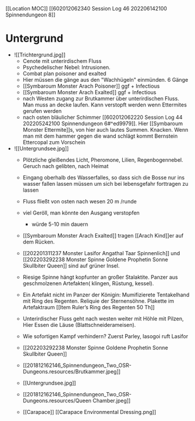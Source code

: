 [[Location MOC]]
[[602012062340 Session Log 46 202206142100 Spinnendungeon 8]]

# Untergrund
-   ![[Trichtergrund.jpg]]
	-  Cenote mit unterirdischem Fluss
	-  Psychedelischer Nebel: Intrusionen.
	- Combat plan poisoner and exalted
	- Hier müssen die gänge aus den "Wachhügeln" einmünden. 6 Gänge
	-   [[Symbaroum Monster Arach Poisoner]] ggf + Infectious 
	-   [[Symbaroum Monster Arach Exalted]] ggf + Infectious
	-   nach Westen zugang zur Brutkammer über unterirdischen Fluss. Man muss an decke laufen. Kann verstopft werden wenn Ettermites gerufen werden
	-   nach osten bläulicher Schimmer [[602012062220 Session Log 44 202205242100 Spinnendungeon 6#^ed9979]]. Hier [[Symbaroum Monster Ettermite]]s, von hier auch lautes Summen. Knacken. Wenn man mit dem hammer gegen die wand schlägt kommt Bernstein Ettercopal zum Vorschein
-  ![[Untergrundsee.jpg]] 
	-  Plötzliche gleißendes Licht, Pheromone, Lilien, Regenbogennebel. Geruch nach gelibten, nach Heimat
	-  Eingang oberhalb des Wasserfalles, so dass sich die Bosse nur ins wasser fallen lassen müssen um sich bei lebensgefahr forttragen zu lassen
	-  Fluss fließt von osten nach wesen 20 m /runde
	-  viel Geröll, man könnte den Ausgang verstopfen
		- würde 5-10 min dauern
	- [[Symbaroum Monster Arach Exalted]] tragen [[Arach Kind]]er auf dem Rücken. 
	- [[202201311237 Monster Lasifor Angathal Taar Spinnenlich]] und [[202203292238 Monster Spinne Goldene Prophetin Sonne Skullbiter Queen]] sind auf grüner Insel. 
	- Riesige Spinne hängt kopfunter an großer Stalaktite. Panzer aus geschmolzenen Artefakten( klingen, Rüstung, kessel). 
	- Ein Artefakt nicht im Panzer der Königin: Mumifizierete Tentakelhand mit Ring des Regenten. Reliquie der Sternensöhne. Plakette im Artefaktraum  [[Item Ruler’s Ring des Regenten 50 Th]]
	- Unterirdischer Fluss geht nach westen weiter mit Höhle mit Pilzen, Hier Essen die Läuse (Blattschneiderameisen).

	-  Wie sofortigen Kampf verhindern? Zuerst Parley, Iasogoi ruft Lasifor
	- [[202203292238 Monster Spinne Goldene Prophetin Sonne Skullbiter Queen]]
	- [[201812162146_Spinnendungeon_Two_OSR-Dungeons.resources/Brutkammer.jpeg]]
	- [[Untergrundsee.jpg]]
	- [[201812162146_Spinnendungeon_Two_OSR-Dungeons.resources/Queen Chamber.jpeg]]
	- [[Carapace]] [[Carapace Environmental Dressing.png]]